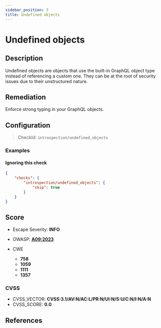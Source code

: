 ```yaml
---
sidebar_position: 3
title: Undefined objects
---
```


# Undefined objects

## Description

Undefined objects are objects that use the built-in GraphQL object type instead of referencing a custom one.
They can be at the root of security issues due to their unstructured nature.

## Remediation

Enforce strong typing in your GraphQL objects.


## Configuration

> CheckId: `introspection/undefined_objects`


### Examples


#### Ignoring this check

```json
{
    "checks": {
        "introspection/undefined_objects": {
            "skip": true
        }
    }
}
```




## Score

- Escape Severity: **<span className="info-severityom">INFO</span>**
- OWASP: **[A09:2023](https://github.com/OWASP/API-Security/blob/master/2023/en/src/0xa9-improper-assets-management.md)**

- CWE
  - **758**
  - **1059**
  - **1111**
  - **1357**




### CVSS

- CVSS_VECTOR: **CVSS:3.1/AV:N/AC:L/PR:N/UI:N/S:U/C:N/I:N/A:N**
- CVSS_SCORE: **0.0**

## References


